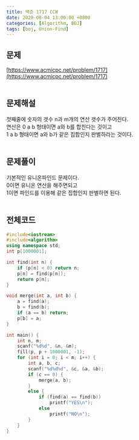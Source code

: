 ```yaml
---
title: 백준 1717 CCW
date: 2020-08-04 13:00:00 +0800
categories: [Algorithm, BOJ]
tags: [boj, Union-Find]
---
```


## 문제
[https://www.acmicpc.net/problem/1717](https://www.acmicpc.net/problem/1717)  
<br>

## 문제해설  
첫째줄에 숫자의 갯수 n과 m개의 연산 갯수가 주어진다.  
연산은 0 a b 형태이면 a와 b를 합친다는 것이고  
1 a b 형태이면 a와 b가 같은 집합인지 판별하라는 것이다.  
<br>

## 문제풀이  
기본적인 유니온파인드 문제이다.  
0이면 유니온 연산을 해주면되고  
1이면 파인드를 이용해 같은 집합인지 판별하면 된다.  
<br>


## 전체코드
```c++
#include<iostream>
#include<algorithm>
using namespace std;
int p[1000001];

int find(int n) {
	if (p[n] < 0) return n;
	p[n] = find(p[n]);
	return p[n];
}

void merge(int a, int b) {
	a = find(a);
	b = find(b);
	if (a == b) return;
	p[b] = a;
}

int main() {
	int n, m;
	scanf("%d%d", &n, &m);
	fill(p, p + 1000001, -1);
	for (int i = 0; i < m; i++) {
		int a, b, c;
		scanf("%d%d%d", &c, &a, &b);
		if (c == 0) {
			merge(a, b);
		}
		else {
			if (find(a) == find(b))
				printf("YES\n");
			else
				printf("NO\n");
		}
	}
}
```